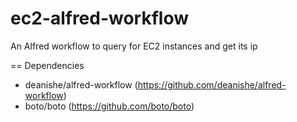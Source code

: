 ec2-alfred-workflow
===================

An Alfred workflow to query for EC2 instances and get its ip

== Dependencies

* deanishe/alfred-workflow (https://github.com/deanishe/alfred-workflow)
* boto/boto (https://github.com/boto/boto)


